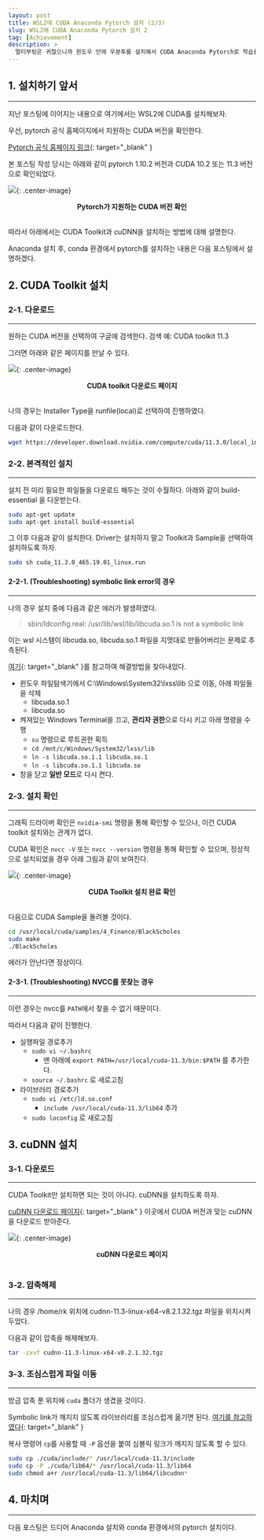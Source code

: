 ```yaml
---
layout: post
title: WSL2에 CUDA Anaconda Pytorch 설치 (2/3)
slug: WSL2에 CUDA Anaconda Pytorch 설치 2
tag: [Achievement]
description: >
  멀티부팅은 귀찮으니까 윈도우 안에 우분투를 설치해서 CUDA Anaconda Pytorch로 학습을 돌리자
---
```


## 1. 설치하기 앞서
***
지난 포스팅에 이어지는 내용으로 여기에서는 WSL2에 CUDA를 설치해보자.

우선, pytorch 공식 홈페이지에서 지원하는 CUDA 버전을 확인한다.

[Pytorch 공식 홈페이지 링크](https://pytorch.org/get-started/locally/){: target="_blank" }

본 포스팅 작성 당시는 아래와 같이 pytorch 1.10.2 버전과 CUDA 10.2 또는 11.3 버전으로 확인되었다.

![]({{site.url}}/assets/img/2022-03-03-b-1.png){: .center-image}
**<center>Pytorch가 지원하는 CUDA 버전 확인</center>**<br />

따라서 아래에서는 CUDA Toolkit과 cuDNN을 설치하는 방법에 대해 설명한다.

Anaconda 설치 후, conda 환경에서 pytorch를 설치하는 내용은 다음 포스팅에서 설명하겠다.


## 2. CUDA Toolkit 설치
### 2-1. 다운로드
***

원하는 CUDA 버전을 선택하여 구글에 검색한다. 검색 예: CUDA toolkit 11.3

그러면 아래와 같은 페이지를 만날 수 있다.

![]({{site.url}}/assets/img/2022-03-03-b-2.png){: .center-image}
**<center>CUDA toolkit 다운로드 페이지</center>**<br />

나의 경우는 Installer Type을 runfile(local)로 선택하여 진행하였다.

다음과 같이 다운로드한다.

```bash
wget https://developer.download.nvidia.com/compute/cuda/11.3.0/local_installers/cuda_11.3.0_465.19.01_linux.run
```

### 2-2. 본격적인 설치
***

설치 전 미리 필요한 파일들을 다운로드 해두는 것이 수월하다. 아래와 같이 build-essential 을 다운받는다.

```bash
sudo apt-get update
sudo apt-get install build-essential
```

그 이후 다음과 같이 설치한다. Driver는 설치하지 말고 Toolkit과 Sample을 선택하여 설치하도록 하자.

```bash
sudo sh cuda_11.3.0_465.19.01_linux.run
```

#### 2-2-1. (Troubleshooting) symbolic link error의 경우
***

나의 경우 설치 중에 다음과 같은 에러가 발생하였다.

> sbin/ldconfig.real: /usr/lib/wsl/lib/libcuda.so.1 is not a symbolic link

이는 wsl 시스템이 libcuda.so, libcuda.so.1 파일을 지멋대로 만들어버리는 문제로 추측된다.

[여기](https://github.com/microsoft/WSL/issues/5548){: target="_blank" }를 참고하여 해결방법을 찾아내었다.

* 윈도우 파일탐색기에서 C:\Windows\System32\lxss\lib 으로 이동, 아래 파일들을 삭제
    * libcuda.so.1
    * libcuda.so
* 켜져있는 Windows Terminal을 끄고, **관리자 권한**으로 다시 키고 아래 명령을 수행
    * `su` 명령으로 루트권한 획득
    * `cd /mnt/c/Windows/System32/lxss/lib`
    * `ln -s libcuda.so.1.1 libcuda.so.1`
    * `ln -s libcuda.so.1.1 libcuda.so`
* 창을 닫고 **일반 모드**로 다시 켠다.


### 2-3. 설치 확인
***

그래픽 드라이버 확인은 `nvidia-smi` 명령을 통해 확인할 수 있으나, 이건 CUDA toolkit 설치와는 관계가 없다.

CUDA 확인은 `nvcc -V` 또는 `nvcc --version` 명령을 통해 확인할 수 있으며, 정상적으로 설치되었을 경우 아래 그림과 같이 보여진다.

![]({{site.url}}/assets/img/2022-03-03-b-3.png){: .center-image}
**<center>CUDA Toolkit 설치 완료 확인</center>**<br />

다음으로 CUDA Sample을 돌려볼 것이다.

```bash
cd /usr/local/cuda/samples/4_Finance/BlackScholes
sudo make
./BlackScholes
```


에러가 안난다면 정상이다.


#### 2-3-1. (Troubleshooting) NVCC를 못찾는 경우
***

이런 경우는 nvcc를 `PATH`에서 찾을 수 없기 때문이다.

따라서 다음과 같이 진행한다.

* 실행파일 경로추가
    * `sudo vi ~/.bashrc`
        * 맨 아래에 `export PATH=/usr/local/cuda-11.3/bin:$PATH` 를 추가한다.
    * `source ~/.bashrc` 로 새로고침
* 라이브러리 경로추가
    * `sudo vi /etc/ld.so.conf`
        * `include /usr/local/cuda-11.3/lib64` 추가
    * `sudo loconfig` 로 새로고침


## 3. cuDNN 설치
### 3-1. 다운로드
***

CUDA Toolkit만 설치하면 되는 것이 아니다. cuDNN을 설치하도록 하자.

[cuDNN 다운로드 페이지](https://developer.nvidia.com/rdp/cudnn-archive){: target="_blank" } 이곳에서 CUDA 버전과 맞는 cuDNN을 다운로드 받아준다.

![]({{site.url}}/assets/img/2022-03-03-b-4.png){: .center-image}
**<center>cuDNN 다운로드 페이지</center>**<br />


### 3-2. 압축해제
***

나의 경우 /home/rk 위치에 cudnn-11.3-linux-x64-v8.2.1.32.tgz 파일을 위치시켜 두었다.

다음과 같이 압축을 해제해보자.

```bash
tar -zxvf cudnn-11.3-linux-x64-v8.2.1.32.tgz
```


### 3-3. 조심스럽게 파일 이동
***

방금 압축 푼 위치에 `cuda` 폴더가 생겼을 것이다.

Symbolic link가 깨지지 않도록 라이브러리를 조심스럽게 옮기면 된다. [여기를 참고하였다](https://cafepurple.tistory.com/39){: target="_blank" }

복사 명령어 `cp`를 사용할 때 `-P` 옵션을 붙여 심볼릭 링크가 깨지지 않도록 할 수 있다.

```bash
sudo cp ./cuda/include/* /usr/local/cuda-11.3/include
sudo cp -P ./cuda/lib64/* /usr/local/cuda-11.3/lib64
sudo chmod a+r /usr/local/cuda-11.3/lib64/libcudnn*
```

## 4. 마치며
***

다음 포스팅은 드디어 Anaconda 설치와 conda 환경에서의 pytorch 설치이다.

